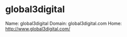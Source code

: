 
# global3digital

Name: global3digital
Domain: global3digital.com
Home: http://www.global3digital.com/
